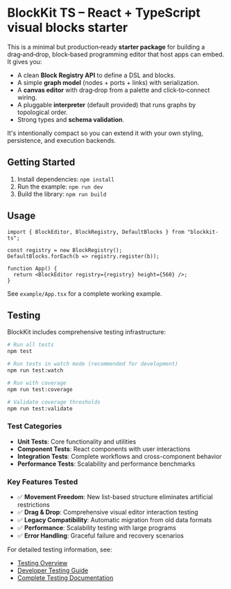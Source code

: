 # BlockKit TS – React + TypeScript visual blocks starter

This is a minimal but production‑ready **starter package** for building a drag‑and‑drop, block‑based programming editor that host apps can embed. It gives you:

- A clean **Block Registry API** to define a DSL and blocks.
- A simple **graph model** (nodes + ports + links) with serialization.
- A **canvas editor** with drag‑drop from a palette and click‑to‑connect wiring.
- A pluggable **interpreter** (default provided) that runs graphs by topological order.
- Strong types and **schema validation**.

It's intentionally compact so you can extend it with your own styling, persistence, and execution backends.

## Getting Started

1. Install dependencies: `npm install`
2. Run the example: `npm run dev`
3. Build the library: `npm run build`

## Usage

```tsx
import { BlockEditor, BlockRegistry, DefaultBlocks } from "blockkit-ts";

const registry = new BlockRegistry();
DefaultBlocks.forEach(b => registry.register(b));

function App() {
  return <BlockEditor registry={registry} height={560} />;
}
```

See `example/App.tsx` for a complete working example.

## Testing

BlockKit includes comprehensive testing infrastructure:

```bash
# Run all tests
npm test

# Run tests in watch mode (recommended for development)
npm run test:watch

# Run with coverage
npm run test:coverage

# Validate coverage thresholds
npm run test:validate
```

### Test Categories
- **Unit Tests**: Core functionality and utilities
- **Component Tests**: React components with user interactions
- **Integration Tests**: Complete workflows and cross-component behavior
- **Performance Tests**: Scalability and performance benchmarks

### Key Features Tested
- ✅ **Movement Freedom**: New list-based structure eliminates artificial restrictions
- ✅ **Drag & Drop**: Comprehensive visual editor interaction testing
- ✅ **Legacy Compatibility**: Automatic migration from old data formats
- ✅ **Performance**: Scalability testing with large programs
- ✅ **Error Handling**: Graceful failure and recovery scenarios

For detailed testing information, see:
- [Testing Overview](docs/TESTING_OVERVIEW.md)
- [Developer Testing Guide](docs/DEVELOPER_TESTING_GUIDE.md)
- [Complete Testing Documentation](TESTING.md)